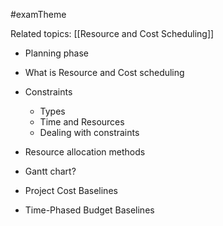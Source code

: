 #examTheme

Related topics:
[[Resource and Cost Scheduling]]

- Planning phase
- What is Resource and Cost scheduling
- Constraints
	- Types
	- Time and Resources
	- Dealing with constraints
- Resource allocation methods

- Gantt chart?
- Project Cost Baselines
- Time-Phased Budget Baselines
